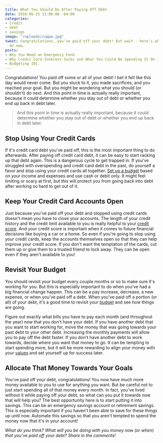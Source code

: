 ```yaml
---
title: What You Should Do After Paying Off Debt
date: 2018-06-25 11:00:00 -04:00
categories:
- Credit
- debt
- savings
image: "/uploads/cuppa.jpg"
tweet: Congratulations, you've paid off your debt! But wait - here's what you should
  do now.
posts:
- Why You Need an Emergency Fund
- Why Credit Card Interest Sucks and What You Could Be Spending It On Instead
- Budgeting 101
---
```


Congratulations! You paid off some or all of your debt! I bet it felt like this day would never come. But you stuck to it, you made sacrifices, and you reached your goal. But you might be wondering what you should (or shouldn't) do next. And this point in time is actually really important, because it could determine whether you stay out of debt or whether you end up back in debt later.

> And this point in time is actually really important, because it could determine whether you stay out of debt or whether you end up back in debt later.

## Stop Using Your Credit Cards

If it's credit card debt you've paid off, this is the most important thing to do afterwards. After paying off credit card debt, it can be easy to start racking up that debt again. This is a dangerous cycle to get trapped in. If you've struggled with overspending and credit card debt in the past, do yourself a favor and stop using your credit cards all together. [Set up a budget](https://www.maggiegermano.com/blog/how-to-create-a-budget-that-works-for-you/) based on your income and expenses and use cash or debit only. It might feel limiting or scary at first, but this will protect you from going back into debt after working so hard to get out of it.

## Keep Your Credit Card Accounts Open

Just because you've paid off your debt and stopped using credit cards doesn't mean you have to close your accounts. The length of your credit history and the credit limit available to you is really helpful to your [credit score](https://www.maggiegermano.com/blog/care-about-your-credit-score). And your credit score is important when it comes to future financial decisions like buying a car or a home. So even if you're going to stop using your credit cards, keep the accounts themselves open so that they can help improve your credit score. If you don't want the temptation of the cards, cut them up or give them to a trusted friend to lock away. They can be open even if they aren't available to you!

## Revisit Your Budget

You should revisit your budget every couple months or so to make sure it's working for you. But this is especially important to do when you've had a big financial change happen. This can be a pay increase, decrease, a new expense, or when you've paid off a debt. When you've paid off a portion (or all) of your debt, it's a good time to revisit your [budget](https://www.maggiegermano.com/blog/budgeting-101/) and see how things are going. 

Figure out exactly what bills you have to pay each month (and throughout the year) now that you don't have your debt. If you have another debt that you want to start working for, move the money that was going towards your past debt to your other debt. Increasing the monthly payments will allow you to pay off the debt faster. If you don't have another debt to work towards, decide where you want that money to go. It can be tempting to start spending more, but it will be more rewarding to align your money with your [values](https://www.maggiegermano.com/blog/do-your-habits-and-values-align/) and set yourself up for success later.  

## Allocate That Money Towards Your Goals

You've paid off your debt, congratulations! You now have much more money available to you to use for anything you want. But be careful not to just start spending all of that money every month. In fact, you've lived without it while paying off your debt, so what can you put it towards now that will help you? The best opportunity here is to start putting it into savings. This can be an emergency savings account or retirement savings. This is especially important if you haven't been able to save for these things up until now. Automate this savings so that you aren't tempted to spend the money now that it's in your account!

*What do you think? What will you be doing with you money now (or when) that you've paid off your debt? Share in the comments!*